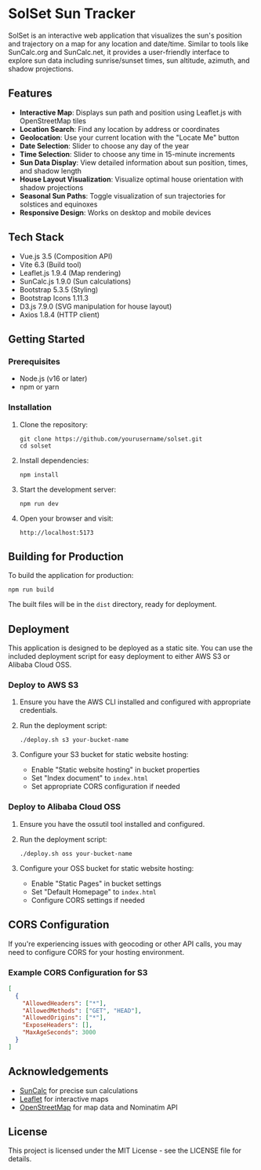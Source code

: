 # SolSet Sun Tracker

SolSet is an interactive web application that visualizes the sun's position and trajectory on a map for any location and date/time. Similar to tools like SunCalc.org and SunCalc.net, it provides a user-friendly interface to explore sun data including sunrise/sunset times, sun altitude, azimuth, and shadow projections.

## Features

- **Interactive Map**: Displays sun path and position using Leaflet.js with OpenStreetMap tiles
- **Location Search**: Find any location by address or coordinates
- **Geolocation**: Use your current location with the "Locate Me" button
- **Date Selection**: Slider to choose any day of the year
- **Time Selection**: Slider to choose any time in 15-minute increments
- **Sun Data Display**: View detailed information about sun position, times, and shadow length
- **House Layout Visualization**: Visualize optimal house orientation with shadow projections
- **Seasonal Sun Paths**: Toggle visualization of sun trajectories for solstices and equinoxes
- **Responsive Design**: Works on desktop and mobile devices

## Tech Stack

- Vue.js 3.5 (Composition API)
- Vite 6.3 (Build tool)
- Leaflet.js 1.9.4 (Map rendering)
- SunCalc.js 1.9.0 (Sun calculations)
- Bootstrap 5.3.5 (Styling)
- Bootstrap Icons 1.11.3
- D3.js 7.9.0 (SVG manipulation for house layout)
- Axios 1.8.4 (HTTP client)

## Getting Started

### Prerequisites

- Node.js (v16 or later)
- npm or yarn

### Installation

1. Clone the repository:
   ```
   git clone https://github.com/yourusername/solset.git
   cd solset
   ```

2. Install dependencies:
   ```
   npm install
   ```

3. Start the development server:
   ```
   npm run dev
   ```

4. Open your browser and visit:
   ```
   http://localhost:5173
   ```

## Building for Production

To build the application for production:

```
npm run build
```

The built files will be in the `dist` directory, ready for deployment.

## Deployment

This application is designed to be deployed as a static site. You can use the included deployment script for easy deployment to either AWS S3 or Alibaba Cloud OSS.

### Deploy to AWS S3

1. Ensure you have the AWS CLI installed and configured with appropriate credentials.

2. Run the deployment script:
   ```
   ./deploy.sh s3 your-bucket-name
   ```

3. Configure your S3 bucket for static website hosting:
   - Enable "Static website hosting" in bucket properties
   - Set "Index document" to `index.html`
   - Set appropriate CORS configuration if needed

### Deploy to Alibaba Cloud OSS

1. Ensure you have the ossutil tool installed and configured.

2. Run the deployment script:
   ```
   ./deploy.sh oss your-bucket-name
   ```

3. Configure your OSS bucket for static website hosting:
   - Enable "Static Pages" in bucket settings
   - Set "Default Homepage" to `index.html`
   - Configure CORS settings if needed

## CORS Configuration

If you're experiencing issues with geocoding or other API calls, you may need to configure CORS for your hosting environment.

### Example CORS Configuration for S3

```json
[
  {
    "AllowedHeaders": ["*"],
    "AllowedMethods": ["GET", "HEAD"],
    "AllowedOrigins": ["*"],
    "ExposeHeaders": [],
    "MaxAgeSeconds": 3000
  }
]
```

## Acknowledgements

- [SunCalc](https://github.com/mourner/suncalc) for precise sun calculations
- [Leaflet](https://leafletjs.com/) for interactive maps
- [OpenStreetMap](https://www.openstreetmap.org/) for map data and Nominatim API

## License

This project is licensed under the MIT License - see the LICENSE file for details.
